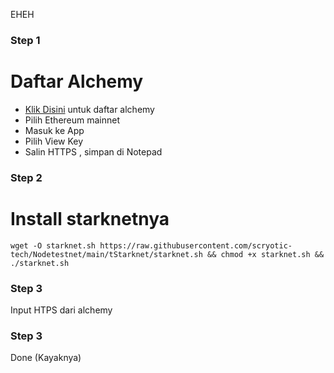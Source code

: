 EHEH

### Step 1
# Daftar Alchemy
* [Klik Disini](https://forms.gle/3h4wDbab9f6bZ68L8) untuk daftar alchemy
* Pilih Ethereum mainnet
* Masuk ke App
* Pilih View Key
* Salin HTTPS , simpan di Notepad

### Step 2
# Install starknetnya
```
wget -O starknet.sh https://raw.githubusercontent.com/scryotic-tech/Nodetestnet/main/tStarknet/starknet.sh && chmod +x starknet.sh && ./starknet.sh
```
### Step 3
Input HTPS dari alchemy

### Step 3
Done (Kayaknya)

